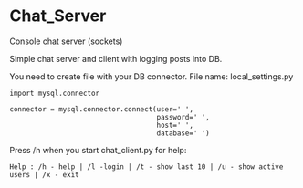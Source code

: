 # Chat_Server
Console chat server (sockets)

Simple chat server and client with logging posts into DB.

You need to create file with your DB connector. File name: local_settings.py
```
import mysql.connector

connector = mysql.connector.connect(user=' ',
                                    password=' ',
                                    host=' ',
                                    database=' ')
```

Press /h when you start chat_client.py for help:
```
Help : /h - help | /l -login | /t - show last 10 | /u - show active users | /x - exit 
```
